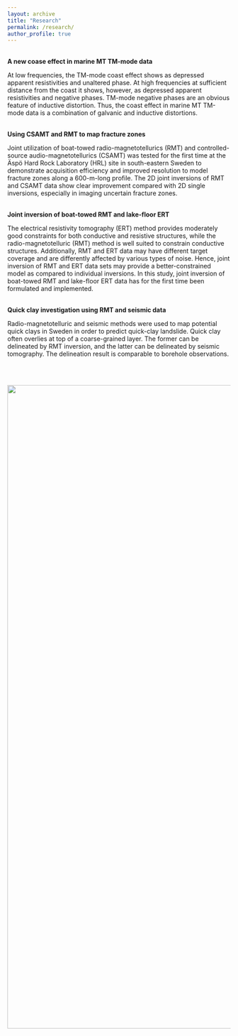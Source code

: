 ```yaml
---
layout: archive
title: "Research" 
permalink: /research/ 
author_profile: true
---
```


<br>
<b>A new coase effect in marine MT TM-mode data</b> <br>

At low frequencies, the TM-mode coast effect shows as depressed apparent resistivities and unaltered phase. At high frequencies at sufficient distance from the coast it shows, however, as depressed apparent resistivities and negative phases. TM-mode negative phases are an obvious feature of inductive distortion. Thus, the coast effect in marine MT TM-mode data is a combination of galvanic and inductive distortions. 

<br>
<b>Using CSAMT and RMT to map fracture zones</b> <br>

Joint utilization of boat-towed radio-magnetotellurics (RMT) and controlled-source audio-magnetotellurics (CSAMT) was tested for the first time at the Äspö Hard Rock Laboratory (HRL) site in south-eastern Sweden to demonstrate acquisition efficiency and improved resolution to model fracture zones along a 600-m-long profile. The 2D joint inversions of RMT and CSAMT data show clear improvement compared with 2D single inversions, especially in imaging uncertain fracture zones.

<br>
<b>Joint inversion of boat-towed RMT and lake-floor ERT</b> <br>

The electrical resistivity tomography (ERT) method provides moderately good constraints for both conductive and resistive structures, while the radio-magnetotelluric (RMT) method is well suited to constrain conductive structures. Additionally, RMT and ERT data may have different target coverage and are differently affected by various types of noise. Hence, joint inversion of RMT and ERT data sets may provide a better-constrained model as compared to individual inversions. In this study, joint inversion of boat-towed RMT and lake-floor ERT data has for the first time been formulated and implemented.

<br>
<b>Quick clay investigation using RMT and seismic data</b> <br>

Radio-magnetotelluric and seismic methods were used to map potential quick clays in Sweden in order to predict quick-clay landslide. Quick clay often overlies at top of a coarse-grained layer. The former can be delineated by RMT inversion, and the latter can be delineated by seismic tomography. The delineation result is comparable to borehole observations.

<br>
<p align="center">
  <img src="http://shunguowang.github.io/images/QC_l2.jpg" alt="Photo" style="width: 1450px;"/> 
</p>

